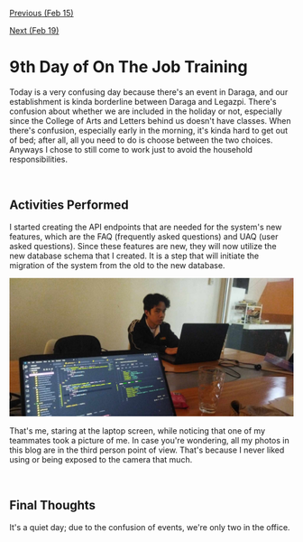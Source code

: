 [Previous (Feb 15)](./02-15-2024.md)

[Next (Feb 19)](./02-19-2024.md)

# 9th Day of On The Job Training

Today is a very confusing day because there's an event in Daraga, and our establishment
is kinda borderline between Daraga and Legazpi. There's confusion about whether we are
included in the holiday or not, especially since the College of Arts and Letters behind
us doesn't have classes. When there's confusion, especially early in the morning, it's
kinda hard to get out of bed; after all, all you need to do is choose between the two
choices. Anyways I chose to still come to work just to avoid the household
responsibilities.

<br>

## Activities Performed

I started creating the API endpoints that are needed for the system's new features, which
are the FAQ (frequently asked questions) and UAQ (user asked questions). Since these
features are new, they will now utilize the new database schema that I created. It is a
step that will initiate the migration of the system from the old to the new database.

![Bombastic Side eye](./assets/img/sideeye.jpg)

That's me, staring at the laptop screen, while noticing that one of my teammates took a
picture of me. In case you're wondering, all my photos in this blog are in the third
person point of view. That's because I never liked using or being exposed to the camera
that much.

<br>

## Final Thoughts

It's a quiet day; due to the confusion of events, we're only two in the office.
